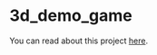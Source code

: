 # 3d_demo_game  
You can read about this project [here](https://orcenhaze.github.io/blog/3d_demo_game/).
